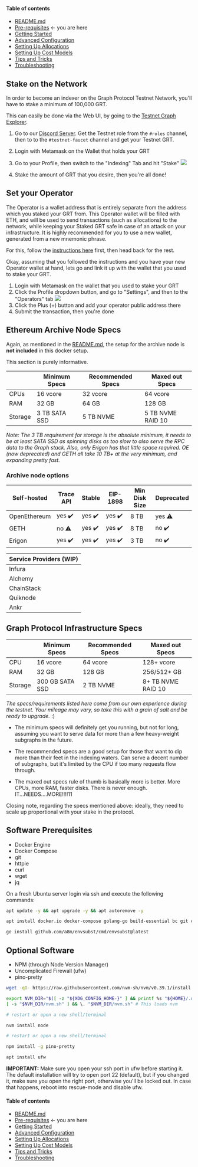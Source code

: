 #### Table of contents

- [README.md](https://github.com/StakeSquid/graphprotocol-testnet-docker/blob/master/README.md)
- [Pre-requisites](https://github.com/StakeSquid/graphprotocol-testnet-docker/blob/master/docs/pre-requisites.md) <- you are here
- [Getting Started](https://github.com/StakeSquid/graphprotocol-testnet-docker/blob/master/docs/getting-started.md)
- [Advanced Configuration](https://github.com/StakeSquid/graphprotocol-testnet-docker/blob/master/docs/advanced-config.md)
- [Setting Up Allocations](https://github.com/StakeSquid/graphprotocol-testnet-docker/blob/master/docs/allocations.md)
- [Setting Up Cost Models](https://github.com/StakeSquid/graphprotocol-testnet-docker/blob/master/docs/costmodels.md)
- [Tips and Tricks](https://github.com/StakeSquid/graphprotocol-testnet-docker/blob/master/docs/tips.md)
- [Troubleshooting](https://github.com/StakeSquid/graphprotocol-testnet-docker/blob/master/docs/troubleshooting.md)



## Stake on the Network

In order to become an indexer on the Graph Protocol Testnet Network, you'll have to stake a minimum of 100,000 GRT.

This can easily be done via the Web UI, by going to the [Testnet Graph Explorer](https://testnet.thegraph.com).

1. Go to our [Discord Server](https://discord.gg/graphprotocol). Get the Testnet role from the `#roles` channel, then to to the `#testnet-faucet` channel and get your Testnet GRT.

2. Login with Metamask on the Wallet that holds your GRT

3. Go to your Profile, then switch to the "Indexing" Tab and hit "Stake"
![](https://i.ibb.co/4KxB08t/image.png)

4. Stake the amount of GRT that you desire, then you're all done!


## Set your Operator

The Operator is a wallet address that is entirely separate from the address which you staked your GRT from. This Operator wallet will be filled with ETH, and will be used to send transactions (such as allocations) to the network, while keeping your Staked GRT safe in case of an attack on your infrastructure. It is highly recommended for you to use a new wallet, generated from a new mnemonic phrase.

For this, follow the [instructions here](https://github.com/StakeSquid/graphprotocol-testnet-docker/blob/master/docs/getting-started.md#create-a-mnemonic) first, then head back for the rest.

Okay, assuming that you followed the instructions and you have your new Operator wallet at hand, lets go and link it up with the wallet that you used to stake your GRT.

1. Login with Metamask on the wallet that you used to stake your GRT
2. Click the Profile dropdown button, and go to "Settings", and then to the "Operators" tab
![](https://i.ibb.co/4PYjJj0/image.png)
3. Click the Plus (+) button and add your operator public address there
4. Submit the transaction, then you're done




## Ethereum Archive Node Specs

Again, as mentioned in the [README.md](https://github.com/StakeSquid/graphprotocol-testnet-docker/blob/master/README.md), the setup for the archive node is **not included** in this docker setup.

This section is purely informative.

|         | Minimum Specs   | Recommended Specs | Maxed out Specs   |
| ------- | --------------- | ----------------- | ----------------- |
| CPUs    | 16 vcore        | 32 vcore          | 64 vcore          |
| RAM     | 32 GB           | 64 GB             | 128 GB            |
| Storage | 3 TB SATA SSD   | 5 TB NVME         | 5 TB NVME RAID 10 |

*Note: The 3 TB requirement for storage is the absolute minimum, it needs to be at least SATA SSD as spinning disks as too slow to also serve the RPC data to the Graph stack. Also, only Erigon has that little space required. OE (now deprecated) and GETH all take 10 TB+ at the very minimum, and expanding pretty fast.*


### Archive node options

| Self-hosted        | Trace API | Stable | EIP-1898 | Min Disk Size | Deprecated |
| ------------------ | --------- | ------ | -------- | ------------- |------------|
| OpenEthereum       | yes ✔️     | yes ✔️  | yes ✔️    | 8 TB      |yes ⚠️      |
| GETH               | no ⚠️      | yes ✔️  | yes ✔️    | 8 TB      |no ✔️       |
| Erigon             | yes ✔️     | yes ✔️  | yes ✔️    | 3 TB      |no ✔️       |


| Service Providers (WIP) |
| ----------------------- |
| Infura                             |
| Alchemy                        |
| ChainStack                   |
| Quiknode                      |
| Ankr                              |



## Graph Protocol Infrastructure Specs

|         | Minimum Specs   | Recommended Specs | Maxed out Specs    |
| ------- | --------------- | ----------------- | ------------------ |
| CPU     | 16 vcore        | 64 vcore          | 128+ vcore         |
| RAM     | 32 GB           | 128 GB            | 256/512+ GB        |
| Storage | 300 GB SATA SSD | 2 TB NVME         | 8+ TB NVME RAID 10 |

*The specs/requirements listed here come from our own experience during the testnet.*
*Your mileage may vary, so take this with a grain of salt and be ready to upgrade.* :)

- The minimum specs will definitely get you running, but not for long, assuming you want to serve data for more than a few heavy-weight subgraphs in the future.

- The recommended specs are a good setup for those that want to dip more than their feet in the indexing waters. Can serve a decent number of subgraphs, but it's limited by the CPU if too many requests flow through.

- The maxed out specs rule of thumb is basically more is better. More CPUs, more RAM, faster disks. There is never enough. IT...NEEDS....MORE!!!!11

Closing note, regarding the specs mentioned above: ideally, they need to scale up proportional with your stake in the protocol.




## Software Prerequisites

* Docker Engine
* Docker Compose
* git
* httpie
* curl
* wget
* jq

On a fresh Ubuntu server login via ssh and execute the following commands:

```bash
apt update -y && apt upgrade -y && apt autoremove -y

apt install docker.io docker-compose golang-go build-essential bc git curl httpie jq nano wget bsdmainutils base58 netcat net-tools libsecret-1-dev python2.7 clang cmake sudo apt install apache2-utils -y

go install github.com/a8m/envsubst/cmd/envsubst@latest

```

## Optional Software
* NPM (through Node Version Manager)
* Uncomplicated Firewall (ufw)
* pino-pretty

```bash
wget -qO- https://raw.githubusercontent.com/nvm-sh/nvm/v0.39.1/install.sh | bash

export NVM_DIR="$([ -z "${XDG_CONFIG_HOME-}" ] && printf %s "${HOME}/.nvm" || printf %s "${XDG_CONFIG_HOME}/nvm")"
[ -s "$NVM_DIR/nvm.sh" ] && \. "$NVM_DIR/nvm.sh" # This loads nvm

# restart or open a new shell/terminal

nvm install node

# restart or open a new shell/terminal

npm install -g pino-pretty

apt install ufw


```

**IMPORTANT:** Make sure you open your ssh port in ufw before starting it. The default installation will try to open port 22 (default), but if you changed it, make sure you open the right port, otherwise you'll be locked out. In case that happens, reboot into rescue-mode and disable ufw.

#### Table of contents

- [README.md](https://github.com/StakeSquid/graphprotocol-testnet-docker/blob/master/README.md)
- [Pre-requisites](https://github.com/StakeSquid/graphprotocol-testnet-docker/blob/master/docs/pre-requisites.md) <- you are here
- [Getting Started](https://github.com/StakeSquid/graphprotocol-testnet-docker/blob/master/docs/getting-started.md)
- [Advanced Configuration](https://github.com/StakeSquid/graphprotocol-testnet-docker/blob/master/docs/advanced-config.md)
- [Setting Up Allocations](https://github.com/StakeSquid/graphprotocol-testnet-docker/blob/master/docs/allocations.md)
- [Setting Up Cost Models](https://github.com/StakeSquid/graphprotocol-testnet-docker/blob/master/docs/costmodels.md)
- [Tips and Tricks](https://github.com/StakeSquid/graphprotocol-testnet-docker/blob/master/docs/tips.md)
- [Troubleshooting](https://github.com/StakeSquid/graphprotocol-testnet-docker/blob/master/docs/troubleshooting.md)
